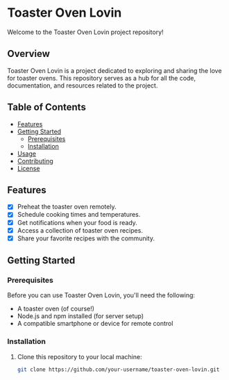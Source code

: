 # Toaster Oven Lovin

Welcome to the Toaster Oven Lovin project repository!

## Overview

Toaster Oven Lovin is a project dedicated to exploring and sharing the love for toaster ovens. This repository serves as a hub for all the code, documentation, and resources related to the project.

## Table of Contents

- [Features](#features)
- [Getting Started](#getting-started)
    - [Prerequisites](#prerequisites)
    - [Installation](#installation)
- [Usage](#usage)
- [Contributing](#contributing)
- [License](#license)

## Features

- [x] Preheat the toaster oven remotely.
- [x] Schedule cooking times and temperatures.
- [x] Get notifications when your food is ready.
- [x] Access a collection of toaster oven recipes.
- [x] Share your favorite recipes with the community.

## Getting Started

### Prerequisites

Before you can use Toaster Oven Lovin, you'll need the following:

- A toaster oven (of course!)
- Node.js and npm installed (for server setup)
- A compatible smartphone or device for remote control

### Installation

1. Clone this repository to your local machine:

   ```sh
   git clone https://github.com/your-username/toaster-oven-lovin.git
